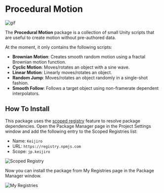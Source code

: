 Procedural Motion
=================

![gif](https://i.imgur.com/PaSmih8.gif)

The **Procedural Motion** package is a collection of small Unity scripts that
are useful to create motion without pre-authored data.

At the moment, it only contains the following scripts:

- **Brownian Motion**: Creates smooth random motion using a fractal Brownian
  motion function.
- **Cyclic Motion**: Moves/rotates an object with a sine wave.
- **Linear Motion**: Linearly moves/rotates an object.
- **Random Jump**: Moves/rotates an object randomly in a single-shot fashion.
- **Smooth Follow**: Follows a target object using non-framerate dependent
  interpolators.

How To Install
--------------

This package uses the [scoped registry] feature to resolve package
dependencies. Open the Package Manager page in the Project Settings window and
add the following entry to the Scoped Registries list:

- Name: `Keijiro`
- URL: `https://registry.npmjs.com`
- Scope: `jp.keijiro`

![Scoped Registry](https://user-images.githubusercontent.com/343936/162576797-ae39ee00-cb40-4312-aacd-3247077e7fa1.png)

Now you can install the package from My Registries page in the Package Manager
window.

![My Registries](https://user-images.githubusercontent.com/343936/162576825-4a9a443d-62f9-48d3-8a82-a3e80b486f04.png)

[scoped registry]: https://docs.unity3d.com/Manual/upm-scoped.html
